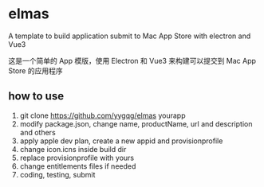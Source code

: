 # elmas

A template to build application submit to Mac App Store with electron and Vue3

这是一个简单的 App 模版，使用 Electron 和 Vue3 来构建可以提交到 Mac App Store 的应用程序

## how to use

1. git clone https://github.com/yygqg/elmas yourapp
2. modify package.json, change name, productName, url and description and others
3. apply apple dev plan, create a new appid and provisionprofile
4. change icon.icns inside build dir
6. replace provisionprofile with yours
7. change entitlements files if needed
8. coding, testing, submit
 
